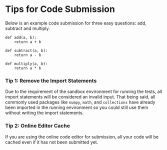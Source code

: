 # Tips for Code Submission

Below is an example code submission for three easy questions: add, subtract and multiply.

```
def add(a, b):
    return a + b

def subtract(a, b):
    return a - b

def multiply(a, b):
    return a * b
```

### Tip 1: Remove the Import Statements
Due to the requirement of the sandbox environment for running the tests, all import statements will be considered an invalid input. That being said, all commonly used packages like `numpy`, `math`, and `collections` have already been imported in the running environment so you could still use them without writing the import statements.

### Tip 2: Online Editor Cache
If you are using the online code editor for submission, all your code will be cached even if it has not been submitted yet.